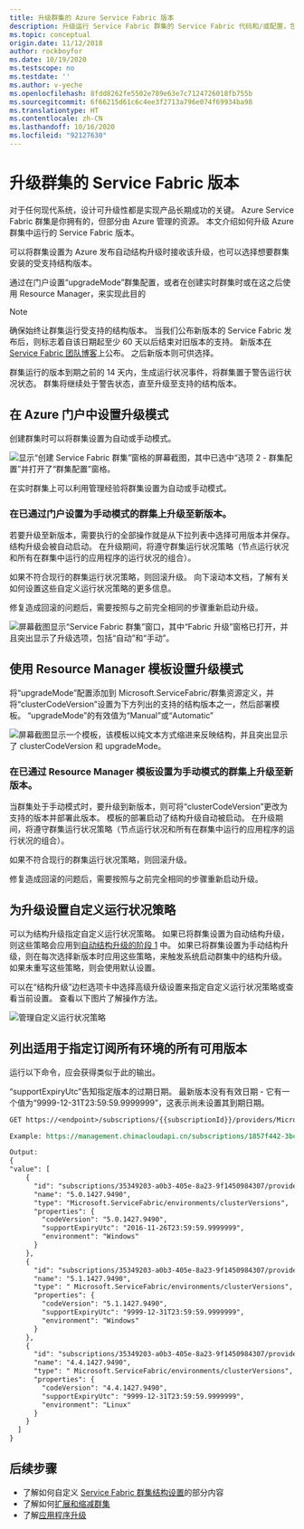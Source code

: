 ```yaml
---
title: 升级群集的 Azure Service Fabric 版本
description: 升级运行 Service Fabric 群集的 Service Fabric 代码和/或配置，包括设置群集更新模式、升级证书、添加应用程序端口、执行操作系统修补，等等。 执行升级时你会预料到哪种结果？
ms.topic: conceptual
origin.date: 11/12/2018
author: rockboyfor
ms.date: 10/19/2020
ms.testscope: no
ms.testdate: ''
ms.author: v-yeche
ms.openlocfilehash: 8fdd8262fe5502e789e63e7c7124726018fb755b
ms.sourcegitcommit: 6f66215d61c6c4ee3f2713a796e074f69934ba98
ms.translationtype: HT
ms.contentlocale: zh-CN
ms.lasthandoff: 10/16/2020
ms.locfileid: "92127630"
---
```

# <a name="upgrade-the-service-fabric-version-of-a-cluster"></a>升级群集的 Service Fabric 版本

对于任何现代系统，设计可升级性都是实现产品长期成功的关键。 Azure Service Fabric 群集是你拥有的，但部分由 Azure 管理的资源。 本文介绍如何升级 Azure 群集中运行的 Service Fabric 版本。

可以将群集设置为 Azure 发布自动结构升级时接收该升级，也可以选择想要群集安装的受支持结构版本。

通过在门户设置“upgradeMode”群集配置，或者在创建实时群集时或在这之后使用 Resource Manager，来实现此目的 

> [!NOTE]
> 确保始终让群集运行受支持的结构版本。 当我们公布新版本的 Service Fabric 发布后，则标志着自该日期起至少 60 天以后结束对旧版本的支持。 新版本[在 Service Fabric 团队博客](https://techcommunity.microsoft.com/t5/azure-service-fabric/bg-p/Service-Fabric)上公布。 之后新版本则可供选择。 
> 
> 

群集运行的版本到期之前的 14 天内，生成运行状况事件，将群集置于警告运行状况状态。 群集将继续处于警告状态，直至升级至支持的结构版本。

## <a name="set-the-upgrade-mode-in-the-azure-portal"></a>在 Azure 门户中设置升级模式
创建群集时可以将群集设置为自动或手动模式。

![显示“创建 Service Fabric 群集”窗格的屏幕截图，其中已选中“选项 2 - 群集配置”并打开了“群集配置”窗格。][Create_Manualmode]

在实时群集上可以利用管理经验将群集设置为自动或手动模式。 

### <a name="upgrading-to-a-new-version-on-a-cluster-that-is-set-to-manual-mode-via-portal"></a>在已通过门户设置为手动模式的群集上升级至新版本。
若要升级至新版本，需要执行的全部操作就是从下拉列表中选择可用版本并保存。 结构升级会被自动启动。 在升级期间，将遵守群集运行状况策略（节点运行状况和所有在群集中运行的应用程序的运行状况的组合）。

如果不符合现行的群集运行状况策略，则回滚升级。 向下滚动本文档，了解有关如何设置这些自定义运行状况策略的更多信息。 

修复造成回滚的问题后，需要按照与之前完全相同的步骤重新启动升级。

![屏幕截图显示“Service Fabric 群集”窗口，其中“Fabric 升级”窗格已打开，并且突出显示了升级选项，包括“自动”和“手动”。][Manage_Automaticmode]

## <a name="set-the-upgrade-mode-using-a-resource-manager-template"></a>使用 Resource Manager 模板设置升级模式
将“upgradeMode”配置添加到 Microsoft.ServiceFabric/群集资源定义，并将“clusterCodeVersion”设置为下方列出的支持的结构版本之一，然后部署模板。 “upgradeMode”的有效值为“Manual”或“Automatic”

![屏幕截图显示一个模板，该模板以纯文本方式缩进来反映结构，并且突出显示了 clusterCodeVersion 和 upgradeMode。][ARMUpgradeMode]

### <a name="upgrading-to-a-new-version-on-a-cluster-that-is-set-to-manual-mode-via-a-resource-manager-template"></a>在已通过 Resource Manager 模板设置为手动模式的群集上升级至新版本。
当群集处于手动模式时，要升级到新版本，则可将“clusterCodeVersion”更改为支持的版本并部署此版本。 模板的部署启动了结构升级自动被启动。 在升级期间，将遵守群集运行状况策略（节点运行状况和所有在群集中运行的应用程序的运行状况的组合）。

如果不符合现行的群集运行状况策略，则回滚升级。  

修复造成回滚的问题后，需要按照与之前完全相同的步骤重新启动升级。

## <a name="set-custom-health-polices-for-upgrades"></a>为升级设置自定义运行状况策略
可以为结构升级指定自定义运行状况策略。 如果已将群集设置为自动结构升级，则这些策略会应用到[自动结构升级的阶段 1](service-fabric-cluster-upgrade.md#fabric-upgrade-behavior-during-automatic-upgrades) 中。
如果已将群集设置为手动结构升级，则在每次选择新版本时应用这些策略，来触发系统启动群集中的结构升级。 如果未重写这些策略，则会使用默认设置。

可以在“结构升级”边栏选项卡中选择高级升级设置来指定自定义运行状况策略或查看当前设置。 查看以下图片了解操作方法。 

![管理自定义运行状况策略][HealthPolices]

## <a name="list-all-available-versions-for-all-environments-for-a-given-subscription"></a>列出适用于指定订阅所有环境的所有可用版本
运行以下命令，应会获得类似于此的输出。

“supportExpiryUtc”告知指定版本的过期日期。 最新版本没有有效日期 - 它有一个值为“9999-12-31T23:59:59.9999999”，这表示尚未设置其到期日期。

```REST
GET https://<endpoint>/subscriptions/{{subscriptionId}}/providers/Microsoft.ServiceFabric/locations/{{location}}/clusterVersions?api-version=2016-09-01

Example: https://management.chinacloudapi.cn/subscriptions/1857f442-3bce-4b96-ad95-627f76437a67/providers/Microsoft.ServiceFabric/locations/chinaeast/clusterVersions?api-version=2016-09-01

Output:
{
"value": [
    {
      "id": "subscriptions/35349203-a0b3-405e-8a23-9f1450984307/providers/Microsoft.ServiceFabric/environments/Windows/clusterVersions/5.0.1427.9490",
      "name": "5.0.1427.9490",
      "type": "Microsoft.ServiceFabric/environments/clusterVersions",
      "properties": {
        "codeVersion": "5.0.1427.9490",
        "supportExpiryUtc": "2016-11-26T23:59:59.9999999",
        "environment": "Windows"
      }
    },
    {
      "id": "subscriptions/35349203-a0b3-405e-8a23-9f1450984307/providers/Microsoft.ServiceFabric/environments/Windows/clusterVersions/4.0.1427.9490",
      "name": "5.1.1427.9490",
      "type": " Microsoft.ServiceFabric/environments/clusterVersions",
      "properties": {
        "codeVersion": "5.1.1427.9490",
        "supportExpiryUtc": "9999-12-31T23:59:59.9999999",
        "environment": "Windows"
      }
    },
    {
      "id": "subscriptions/35349203-a0b3-405e-8a23-9f1450984307/providers/Microsoft.ServiceFabric/environments/Windows/clusterVersions/4.4.1427.9490",
      "name": "4.4.1427.9490",
      "type": " Microsoft.ServiceFabric/environments/clusterVersions",
      "properties": {
        "codeVersion": "4.4.1427.9490",
        "supportExpiryUtc": "9999-12-31T23:59:59.9999999",
        "environment": "Linux"
      }
    }
  ]
}
```

## <a name="next-steps"></a>后续步骤
* 了解如何自定义 [Service Fabric 群集结构设置](service-fabric-cluster-fabric-settings.md)的部分内容
* 了解如何[扩展和缩减群集](service-fabric-cluster-scale-in-out.md)
* 了解[应用程序升级](service-fabric-application-upgrade.md)

<!--Image references-->

[CertificateUpgrade]: ./media/service-fabric-cluster-upgrade/CertificateUpgrade2.png
[AddingProbes]: ./media/service-fabric-cluster-upgrade/addingProbes2.PNG
[AddingLBRules]: ./media/service-fabric-cluster-upgrade/addingLBRules.png
[HealthPolices]: ./media/service-fabric-cluster-upgrade/Manage_AutomodeWadvSettings.PNG
[ARMUpgradeMode]: ./media/service-fabric-cluster-upgrade/ARMUpgradeMode.PNG
[Create_Manualmode]: ./media/service-fabric-cluster-upgrade/Create_Manualmode.PNG
[Manage_Automaticmode]: ./media/service-fabric-cluster-upgrade/Manage_Automaticmode.PNG

<!-- Update_Description: update meta properties, wording update, update link -->
